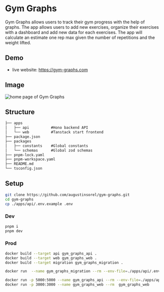 # Gym Graphs

Gym Graphs allows users to track their gym progress with the help of graphs. The app allows users to add new exercises, organize their exercises with a dashboard and add new data for each exercises. The app will calculate an estimate one rep max given the number of repetitions and the weight lifted.

## Demo

- live website: https://gym-graphs.com

## Image

![home page of Gym Graphs](https://github.com/user-attachments/assets/3f590cbd-d95b-4983-a02e-ca0a9b97618f)

## Structure

```txt
├── apps
│   ├── api          #Hono backend API
│   └── web          #Tanstack start frontend
├── package.json
├── packages
│   ├── constants    #Global constants
│   └── schemas      #Global zod schemas
├── pnpm-lock.yaml
├── pnpm-workspace.yaml
├── README.md
└── tsconfig.json
```

## Setup

```bash
git clone https://github.com/augustinsorel/gym-graphs.git
cd gym-graphs
cp ./apps/api/.env.example .env
```

### Dev

```bash
pnpm i
pnpm dev
```

### Prod

```bash
docker build --target api gym_graphs_api .
docker build --target web gym_graphs_web .
docker build --target migration gym_graphs_migration .

docker run  --name gym_graphs_migration --rm --env-file=./apps/api/.env gym_graphs_migration

docker run -p 5000:5000 --name gym_graphs_api --rm --env-file=./apps/api/.env gym_graphs_api
docker run -p 3000:3000 --name gym_graphs_web --rm  gym_graphs_web
```
